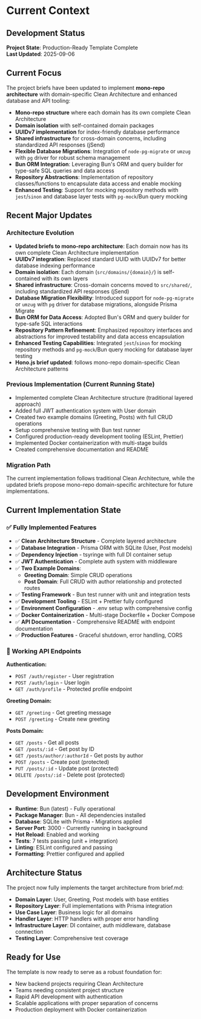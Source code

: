 # Current Context

## Development Status

**Project State**: Production-Ready Template Complete  
**Last Updated**: 2025-09-06

## Current Focus

The project briefs have been updated to implement **mono-repo architecture** with domain-specific Clean Architecture and enhanced database and API tooling:

- **Mono-repo structure** where each domain has its own complete Clean Architecture
- **Domain isolation** with self-contained domain packages
- **UUIDv7 implementation** for index-friendly database performance
- **Shared infrastructure** for cross-domain concerns, including standardized API responses (jSend)
- **Flexible Database Migrations**: Integration of `node-pg-migrate` or `umzug` with `pg` driver for robust schema management
- **Bun ORM Integration**: Leveraging Bun's ORM and query builder for type-safe SQL queries and data access
- **Repository Abstractions**: Implementation of repository classes/functions to encapsulate data access and enable mocking
- **Enhanced Testing**: Support for mocking repository methods with `jest`/`sinon` and database layer tests with `pg-mock`/Bun query mocking

## Recent Major Updates

### Architecture Evolution
- **Updated briefs to mono-repo architecture**: Each domain now has its own complete Clean Architecture implementation
- **UUIDv7 integration**: Replaced standard UUID with UUIDv7 for better database indexing performance
- **Domain isolation**: Each domain (`src/domains/{domain}/`) is self-contained with its own layers
- **Shared infrastructure**: Cross-domain concerns moved to `src/shared/`, including standardized API responses (jSend)
- **Database Migration Flexibility**: Introduced support for `node-pg-migrate` or `umzug` with `pg` driver for database migrations, alongside Prisma Migrate
- **Bun ORM for Data Access**: Adopted Bun's ORM and query builder for type-safe SQL interactions
- **Repository Pattern Refinement**: Emphasized repository interfaces and abstractions for improved testability and data access encapsulation
- **Enhanced Testing Capabilities**: Integrated `jest`/`sinon` for mocking repository methods and `pg-mock`/Bun query mocking for database layer testing
- **Hono.js brief updated**: follows mono-repo domain-specific Clean Architecture patterns

### Previous Implementation (Current Running State)
- Implemented complete Clean Architecture structure (traditional layered approach)
- Added full JWT authentication system with User domain
- Created two example domains (Greeting, Posts) with full CRUD operations
- Setup comprehensive testing with Bun test runner
- Configured production-ready development tooling (ESLint, Prettier)
- Implemented Docker containerization with multi-stage builds
- Created comprehensive documentation and README

### Migration Path
The current implementation follows traditional Clean Architecture, while the updated briefs propose mono-repo domain-specific architecture for future implementations.

## Current Implementation State

### ✅ Fully Implemented Features

- ✅ **Clean Architecture Structure** - Complete layered architecture
- ✅ **Database Integration** - Prisma ORM with SQLite (User, Post models)
- ✅ **Dependency Injection** - tsyringe with full DI container setup
- ✅ **JWT Authentication** - Complete auth system with middleware
- ✅ **Two Example Domains**:
  - **Greeting Domain**: Simple CRUD operations
  - **Post Domain**: Full CRUD with author relationship and protected routes
- ✅ **Testing Framework** - Bun test runner with unit and integration tests
- ✅ **Development Tooling** - ESLint + Prettier fully configured
- ✅ **Environment Configuration** - .env setup with comprehensive config
- ✅ **Docker Containerization** - Multi-stage Dockerfile + Docker Compose
- ✅ **API Documentation** - Comprehensive README with endpoint documentation
- ✅ **Production Features** - Graceful shutdown, error handling, CORS

### 🔄 Working API Endpoints

**Authentication:**
- `POST /auth/register` - User registration
- `POST /auth/login` - User login  
- `GET /auth/profile` - Protected profile endpoint

**Greeting Domain:**
- `GET /greeting` - Get greeting message
- `POST /greeting` - Create new greeting

**Posts Domain:**
- `GET /posts` - Get all posts
- `GET /posts/:id` - Get post by ID
- `GET /posts/author/:authorId` - Get posts by author
- `POST /posts` - Create post (protected)
- `PUT /posts/:id` - Update post (protected)
- `DELETE /posts/:id` - Delete post (protected)

## Development Environment

- **Runtime**: Bun (latest) - Fully operational
- **Package Manager**: Bun - All dependencies installed
- **Database**: SQLite with Prisma - Migrations applied
- **Server Port**: 3000 - Currently running in background
- **Hot Reload**: Enabled and working
- **Tests**: 7 tests passing (unit + integration)
- **Linting**: ESLint configured and passing
- **Formatting**: Prettier configured and applied

## Architecture Status

The project now fully implements the target architecture from brief.md:
- **Domain Layer**: User, Greeting, Post models with base entities
- **Repository Layer**: Full implementations with Prisma integration
- **Use Case Layer**: Business logic for all domains
- **Handler Layer**: HTTP handlers with proper error handling
- **Infrastructure Layer**: DI container, auth middleware, database connection
- **Testing Layer**: Comprehensive test coverage

## Ready for Use

The template is now ready to serve as a robust foundation for:
- New backend projects requiring Clean Architecture
- Teams needing consistent project structure
- Rapid API development with authentication
- Scalable applications with proper separation of concerns
- Production deployment with Docker containerization
